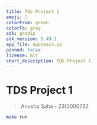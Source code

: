 ```yaml
---
title: Tds Project 1
emoji: 🚀
colorFrom: green
colorTo: gray
sdk: gradio
sdk_version: 5.49.1
app_file: app/main.py
pinned: false
license: mit
short_description: TDS Project 1
---
```


# TDS Project 1

> Anusha Saha - 23f2000732

```bash
make run
```
